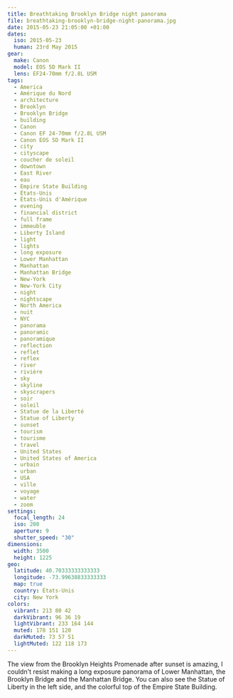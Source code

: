 ```yaml
---
title: Breathtaking Brooklyn Bridge night panorama
file: breathtaking-brooklyn-bridge-night-panorama.jpg
date: 2015-05-23 21:05:00 +01:00
dates:
  iso: 2015-05-23
  human: 23rd May 2015
gear:
  make: Canon
  model: EOS 5D Mark II
  lens: EF24-70mm f/2.8L USM
tags:
  - America
  - Amérique du Nord
  - architecture
  - Brooklyn
  - Brooklyn Bridge
  - building
  - Canon
  - Canon EF 24-70mm f/2.8L USM
  - Canon EOS 5D Mark II
  - city
  - cityscape
  - coucher de soleil
  - downtown
  - East River
  - eau
  - Empire State Building
  - États-Unis
  - États-Unis d'Amérique
  - evening
  - financial district
  - full frame
  - immeuble
  - Liberty Island
  - light
  - lights
  - long exposure
  - Lower Manhattan
  - Manhattan
  - Manhattan Bridge
  - New-York
  - New-York City
  - night
  - nightscape
  - North America
  - nuit
  - NYC
  - panorama
  - panoramic
  - panoramique
  - reflection
  - reflet
  - reflex
  - river
  - rivière
  - sky
  - skyline
  - skyscrapers
  - soir
  - soleil
  - Statue de la Liberté
  - Statue of Liberty
  - sunset
  - tourism
  - tourisme
  - travel
  - United States
  - United States of America
  - urbain
  - urban
  - USA
  - ville
  - voyage
  - water
  - zoom
settings:
  focal_length: 24
  iso: 200
  aperture: 9
  shutter_speed: "30"
dimensions:
  width: 3500
  height: 1225
geo:
  latitude: 40.70333333333333
  longitude: -73.99638833333333
  map: true
  country: États-Unis
  city: New York
colors:
  vibrant: 213 80 42
  darkVibrant: 96 36 19
  lightVibrant: 233 164 144
  muted: 178 151 120
  darkMuted: 73 57 51
  lightMuted: 122 118 173
---
```


The view from the Brooklyn Heights Promenade after sunset is amazing, I couldn't resist making a long exposure panorama of Lower Manhattan, the Brooklyn Bridge and the Manhattan Bridge. You can also see the Statue of Liberty in the left side, and the colorful top of the Empire State Building.
